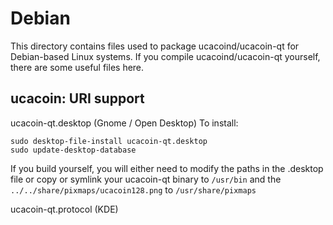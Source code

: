 
Debian
====================
This directory contains files used to package ucacoind/ucacoin-qt
for Debian-based Linux systems. If you compile ucacoind/ucacoin-qt yourself, there are some useful files here.

## ucacoin: URI support ##


ucacoin-qt.desktop  (Gnome / Open Desktop)
To install:

	sudo desktop-file-install ucacoin-qt.desktop
	sudo update-desktop-database

If you build yourself, you will either need to modify the paths in
the .desktop file or copy or symlink your ucacoin-qt binary to `/usr/bin`
and the `../../share/pixmaps/ucacoin128.png` to `/usr/share/pixmaps`

ucacoin-qt.protocol (KDE)

